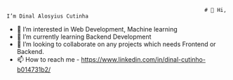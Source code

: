                                                                    # 👋 Hi, I’m Dinal Alosyius Cutinha
                                                                   
                                                                   
- 👀 I’m interested in Web Development, Machine learning 
- 🌱 I’m currently learning Backend Development
- 💞️ I’m looking to collaborate on any projects which needs Frontend or Backend.
- 📫 How to reach me - https://www.linkedin.com/in/dinal-cutinho-b014731b2/

<!---
DinalAloy/DinalAloy is a ✨ special ✨ repository because its `README.md` (this file) appears on your GitHub profile.
You can click the Preview link to take a look at your changes.
--->
